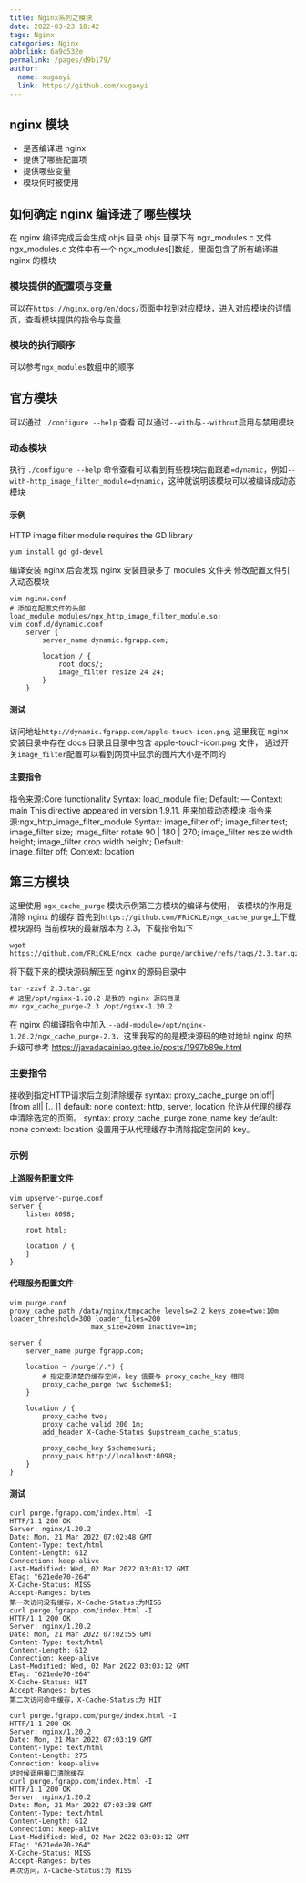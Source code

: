 ```yaml
---
title: Nginx系列之模块
date: 2022-03-23 18:42
tags: Nginx
categories: Nginx
abbrlink: 6a9c532e
permalink: /pages/d9b179/
author: 
  name: xugaoyi
  link: https://github.com/xugaoyi
---
```

## nginx 模块
- 是否编译进 nginx
- 提供了哪些配置项
- 提供哪些变量
- 模块何时被使用
## 如何确定 nginx 编译进了哪些模块
在 nginx 编译完成后会生成 objs 目录
objs 目录下有 ngx_modules.c 文件
ngx_modules.c 文件中有一个 ngx_modules[]数组，里面包含了所有编译进 nginx 的模块
### 模块提供的配置项与变量
可以在`https://nginx.org/en/docs/`页面中找到对应模块，进入对应模块的详情页，查看模块提供的指令与变量
### 模块的执行顺序
可以参考`ngx_modules`数组中的顺序
## 官方模块
可以通过 `./configure --help` 查看
可以通过`--with`与`--without`启用与禁用模块
###  动态模块
执行 `./configure --help` 命令查看可以看到有些模块后面跟着`=dynamic`，例如`--with-http_image_filter_module=dynamic`，这种就说明该模块可以被编译成动态模块
#### 示例
HTTP image filter module requires the GD library 
```shell
yum install gd gd-devel
```
编译安装 nginx 后会发现 nginx 安装目录多了 modules 文件夹
修改配置文件引入动态模块
```shell
vim nginx.conf
# 添加在配置文件的头部
load_module modules/ngx_http_image_filter_module.so;
vim conf.d/dynamic.conf
    server {
        server_name dynamic.fgrapp.com;

        location / {
            root docs/;
            image_filter resize 24 24;
        }
    }
```
#### 测试
访问地址`http://dynamic.fgrapp.com/apple-touch-icon.png`,
这里我在 nginx 安装目录中存在 docs 目录且目录中包含 apple-touch-icon.png 文件，
通过开关`image_filter`配置可以看到网页中显示的图片大小是不同的
#### 主要指令
指令来源:Core functionality
Syntax:	load_module file;
Default:	—
Context:	main
This directive appeared in version 1.9.11.
用来加载动态模块
指令来源:ngx_http_image_filter_module
Syntax:	image_filter off;
image_filter test;
image_filter size;
image_filter rotate 90 | 180 | 270;
image_filter resize width height;
image_filter crop width height;
Default:	
image_filter off;
Context:	location
## 第三方模块
这里使用 `ngx_cache_purge` 模块示例第三方模块的编译与使用，
该模块的作用是清除 nginx 的缓存
首先到`https://github.com/FRiCKLE/ngx_cache_purge`上下载模块源码
当前模块的最新版本为 2.3，下载指令如下
```shell
wget https://github.com/FRiCKLE/ngx_cache_purge/archive/refs/tags/2.3.tar.gz
```
将下载下来的模块源码解压至 nginx 的源码目录中
```
tar -zxvf 2.3.tar.gz
# 这里/opt/nginx-1.20.2 是我的 nginx 源码目录
mv ngx_cache_purge-2.3 /opt/nginx-1.20.2
```
在 nginx 的编译指令中加入 `--add-module=/opt/nginx-1.20.2/ngx_cache_purge-2.3`，这里我写的的是模块源码的绝对地址
nginx 的热升级可参考 https://javadacainiao.gitee.io/posts/1997b89e.html
### 主要指令
接收到指定HTTP请求后立刻清除缓存
syntax: proxy_cache_purge on|off|<method> [from all|<ip> [.. <ip>]]
default: none
context: http, server, location
允许从代理的缓存中清除选定的页面。
syntax: proxy_cache_purge zone_name key
default: none
context: location
设置用于从代理缓存中清除指定空间的 key。
### 示例
#### 上游服务配置文件
```
vim upserver-purge.conf
server {
    listen 8098;

    root html;

    location / {
    }
}
```
#### 代理服务配置文件
```
vim purge.conf
proxy_cache_path /data/nginx/tmpcache levels=2:2 keys_zone=two:10m loader_threshold=300 loader_files=200
                    max_size=200m inactive=1m;

server {
    server_name purge.fgrapp.com;
    
    location ~ /purge(/.*) {
        # 指定要清楚的缓存空间，key 值要与 proxy_cache_key 相同
        proxy_cache_purge two $scheme$1;
    }

    location / {
        proxy_cache two;
        proxy_cache_valid 200 1m;
        add_header X-Cache-Status $upstream_cache_status;

        proxy_cache_key $scheme$uri;
        proxy_pass http://localhost:8098;
    }
}
```
#### 测试
```
curl purge.fgrapp.com/index.html -I
HTTP/1.1 200 OK
Server: nginx/1.20.2
Date: Mon, 21 Mar 2022 07:02:48 GMT
Content-Type: text/html
Content-Length: 612
Connection: keep-alive
Last-Modified: Wed, 02 Mar 2022 03:03:12 GMT
ETag: "621ede70-264"
X-Cache-Status: MISS
Accept-Ranges: bytes
第一次访问没有缓存，X-Cache-Status:为MISS
curl purge.fgrapp.com/index.html -I
HTTP/1.1 200 OK
Server: nginx/1.20.2
Date: Mon, 21 Mar 2022 07:02:55 GMT
Content-Type: text/html
Content-Length: 612
Connection: keep-alive
Last-Modified: Wed, 02 Mar 2022 03:03:12 GMT
ETag: "621ede70-264"
X-Cache-Status: HIT
Accept-Ranges: bytes
第二次访问命中缓存，X-Cache-Status:为 HIT

curl purge.fgrapp.com/purge/index.html -I
HTTP/1.1 200 OK
Server: nginx/1.20.2
Date: Mon, 21 Mar 2022 07:03:19 GMT
Content-Type: text/html
Content-Length: 275
Connection: keep-alive
这时候调用接口清除缓存
curl purge.fgrapp.com/index.html -I
HTTP/1.1 200 OK
Server: nginx/1.20.2
Date: Mon, 21 Mar 2022 07:03:38 GMT
Content-Type: text/html
Content-Length: 612
Connection: keep-alive
Last-Modified: Wed, 02 Mar 2022 03:03:12 GMT
ETag: "621ede70-264"
X-Cache-Status: MISS
Accept-Ranges: bytes
再次访问，X-Cache-Status:为 MISS
```